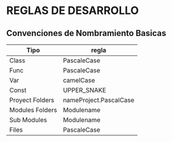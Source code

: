 ﻿# REGLAS DE DESARROLLO

## Convenciones de Nombramiento Basicas
| Tipo             | regla                  |
|------------------|------------------------|
| Class            | PascaleCase            |
| Func             | PascaleCase            |
| Var              | camelCase              |
| Const            | UPPER_SNAKE            |
| Proyect Folders  | nameProject.PascalCase |
| Modules Folders  | Modulename             |
| Sub Modules      | Modulename             |
| Files            | PascaleCase            |

